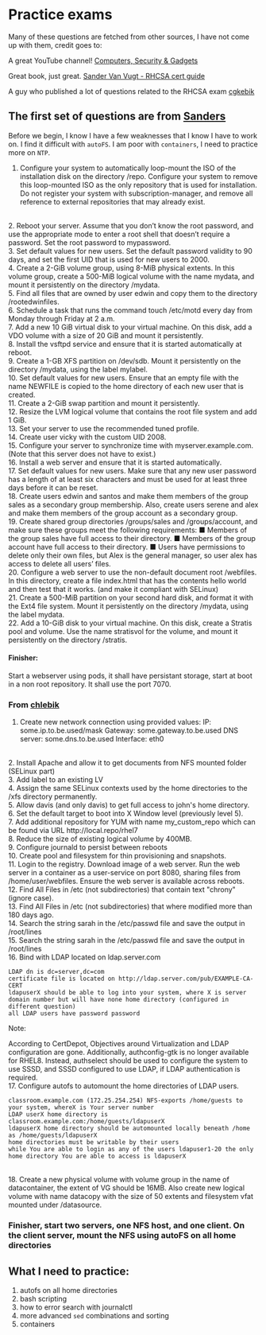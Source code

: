 # Practice exams
Many of these questions are fetched from other sources, I have not come up with them, credit goes to:

A great YouTube channel!
[Computers, Security & Gadgets](https://www.youtube.com/@compsecgadgets)

Great book, just great.
[Sander Van Vugt - RHCSA cert guide](https://digtvbg.com/files/LINUX/Vugt%20S.%20-%20Red%20Hat%20RHCSA%208%20Cert%20Guide%20-%20EX200%20%28Certification%20Guide%29%20-%202020.pdf)

A guy who published a lot of questions related to the RHCSA exam 
[cgkebik](https://github.com/chlebik/rhcsa-practice-questions/tree/master/questions)

## The first set of questions are from [Sanders](https://digtvbg.com/files/LINUX/Vugt%20S.%20-%20Red%20Hat%20RHCSA%208%20Cert%20Guide%20-%20EX200%20%28Certification%20Guide%29%20-%202020.pdf)

Before we begin, I know I have a few weaknesses that I know I have to work on. I find it difficult with `autoFS`. I am poor with `containers`, I need to practice more on `NTP`. 

1.  Configure your system to automatically loop-mount the ISO of the
installation disk on the directory /repo. Configure your system to remove
this loop-mounted ISO as the only repository that is used for installation.
Do not register your system with subscription-manager, and remove all
reference to external repositories that may already exist.
<br>
2. Reboot your server. Assume that you don’t know the root password, and
use the appropriate mode to enter a root shell that doesn’t require a
password. Set the root password to mypassword.
<br>
3. Set default values for new users. Set the default password validity to
90 days, and set the first UID that is used for new users to 2000.
<br>
4. Create a 2-GiB volume group, using 8-MiB physical extents. In this volume
group, create a 500-MiB logical volume with the name mydata, and mount
it persistently on the directory /mydata.
<br>
5. Find all files that are owned by user edwin and copy them to the directory
/rootedwinfiles.
<br>
6. Schedule a task that runs the command touch /etc/motd every day from
Monday through Friday at 2 a.m.
<br>
7. Add a new 10 GiB virtual disk to your virtual machine. On this disk, add
a VDO volume with a size of 20 GiB and mount it persistently.
<br>
8. Install the vsftpd service and ensure that it is started automatically at reboot.
<br>
9. Create a 1-GB XFS partition on /dev/sdb. Mount it persistently on the
directory /mydata, using the label mylabel.
<br>
10. Set default values for new users. Ensure that an empty file with the
name NEWFILE is copied to the home directory of each new user that
is created.
<br>
11. Create a 2-GiB swap partition and mount it persistently.
<br>
12. Resize the LVM logical volume that contains the root file system and
add 1 GiB.
<br>
13. Set your server to use the recommended tuned profile.
<br>
14. Create user vicky with the custom UID 2008.
<br>
15. Configure your server to synchronize time with myserver.example.com.
(Note that this server does not have to exist.)
<br>
16. Install a web server and ensure that it is started automatically.
<br>
17. Set default values for new users. Make sure that any new user password has
a length of at least six characters and must be used for at least three days
before it can be reset.
<br>
18. Create users edwin and santos and make them members of the group sales as
a secondary group membership. Also, create users serene and alex and make
them members of the group account as a secondary group.
<br>
19. Create shared group directories /groups/sales and /groups/account, and
make sure these groups meet the following requirements:
■ Members of the group sales have full access to their directory.
■ Members of the group account have full access to their directory.
■ Users have permissions to delete only their own files, but Alex is the
general manager, so user alex has access to delete all users’ files.
<br>
20. Configure a web server to use the non-default document root /webfiles. In this
directory, create a file index.html that has the contents hello world and then
test that it works. (and make it compliant with SELinux)
<br>
21. Create a 500-MiB partition on your second hard disk, and format it with
the Ext4 file system. Mount it persistently on the directory /mydata, using
the label mydata.
<br>
22. Add a 10-GiB disk to your virtual machine. On this disk, create a Stratis pool
and volume. Use the name stratisvol for the volume, and mount it persistently
on the directory /stratis.

#### Finisher:
Start a webserver using pods, it shall have persistant storage, start at boot in a non root repository. It shall use the port 7070. 

### From [chlebik](https://github.com/chlebik/rhcsa-practice-questions/tree/master/questions) 

1. Create new network connection using provided values: IP: some.ip.to.be.used/mask Gateway: some.gateway.to.be.used DNS server: some.dns.to.be.used Interface: eth0 
<br>
2. Install Apache and allow it to get documents from NFS mounted folder (SELinux part)
<br>
3. Add label to an existing LV
<br>
4. Assign the same SELinux contexts used by the home directories to the /xfs directory permanently.
<br>
5. Allow davis (and only davis) to get full access to john's home directory.
<br>
6. Set the default target to boot into X Window level (previously level 5).
<br>
7. Add additional repository for YUM with name my_custom_repo which can be found via URL http://local.repo/rhel7
<br>
8. Reduce the size of existing logical volume by 400MB.
<br>
9. Configure journald to persist between reboots
<br>
10. Create pool and filesystem for thin provisioning and snapshots.
<br>
11. Login to the registry. Download image of a web server. Run the web server in a container as a user-service on port 8080, sharing files from /home/user/webfiles. Ensure the web server is available across reboots.
<br>
12. Find All Files in /etc (not subdirectories) that contain text "chrony" (ignore case).
<br>
13. Find All Files in /etc (not subdirectories) that where modified more than 180 days ago.
<br>
14. Search the string sarah in the /etc/passwd file and save the output in /root/lines
<br>
15. Search the string sarah in the /etc/passwd file and save the output in /root/lines
<br>
16. Bind with LDAP located on ldap.server.com

    LDAP dn is dc=server,dc=com
    certificate file is located on http://ldap.server.com/pub/EXAMPLE-CA-CERT
    ldapuserX should be able to log into your system, where X is server domain number but will have none home directory (configured in different question)
    all LDAP users have password password

Note:

According to CertDepot, Objectives around Virtualization and LDAP configuration are gone. Additionally, authconfig-gtk is no longer available for RHEL8. Instead, authselect should be used to configure the system to use SSSD, and SSSD configured to use LDAP, if LDAP authentication is required.
<br>
17. Configure autofs to automount the home directories of LDAP users.

    classroom.example.com (172.25.254.254) NFS-exports /home/guests to your system, whereX is Your server number
    LDAP userX home directory is classroom.example.com:/home/guests/ldapuserX
    ldapuserX home directory should be automounted locally beneath /home as /home/guests/ldapuserX
    home directories must be writable by their users
    while You are able to login as any of the users ldapuser1-20 the only home directory You are able to access is ldapuserX
<br>
18. Create a new physical volume with volume group in the name of datacontainer, the extent of VG should be 16MB. Also create new logical volume with name datacopy with the size of 50 extents and filesystem vfat mounted under /datasource.

### Finisher, start two servers, one NFS host, and one client. On the client server, mount the NFS using autoFS on all home directories

## What I need to practice:
1. autofs on all home directories
2. bash scripting
3. how to error search with journalctl
4. more advanced `sed` combinations and sorting
5. containers